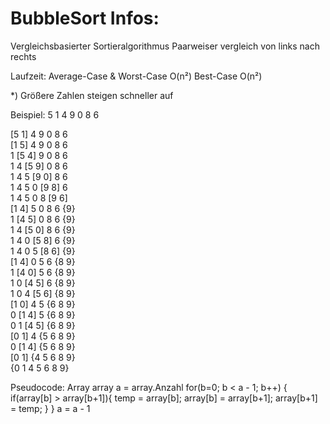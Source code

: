# BubbleSort Infos:
Vergleichsbasierter Sortieralgorithmus
Paarweiser vergleich von links nach rechts

Laufzeit:
Average-Case & Worst-Case O(n²)
Best-Case O(n²)

*) Größere Zahlen steigen schneller auf

Beispiel:
5 1 4 9 0 8 6

[5 1] 4 9 0 8 6 <br/>
[1 5] 4 9 0 8 6 <br/>
1 [5 4] 9 0 8 6 <br/>
1 4 [5 9] 0 8 6 <br/>
1 4 5 [9 0] 8 6 <br/>
1 4 5 0 [9 8] 6 <br/>
1 4 5 0 8 [9 6] <br/>
[1 4] 5 0 8 6 {9} <br/>
1 [4 5] 0 8 6 {9} <br/>
1 4 [5 0] 8 6 {9} <br/>
1 4 0 [5 8] 6 {9} <br/>
1 4 0 5 [8 6] {9} <br/>
[1 4] 0 5 6 {8 9} <br/>
1 [4 0] 5 6 {8 9} <br/>
1 0 [4 5] 6 {8 9} <br/>
1 0 4 [5 6] {8 9} <br/>
[1 0] 4 5 {6 8 9} <br/>
0 [1 4] 5 {6 8 9} <br/>
0 1 [4 5] {6 8 9} <br/>
[0 1] 4 {5 6 8 9} <br/>
0 [1 4] {5 6 8 9} <br/>
[0 1] {4 5 6 8 9} <br/>
{0 1 4 5 6 8 9} <br/>

Pseudocode:
Array array
a = array.Anzahl
    for(b=0; b < a - 1; b++) {
        if(array[b] > array[b+1]){
            temp = array[b];
            array[b] = array[b+1];
            array[b+1] = temp;
        }
    }
a = a - 1
